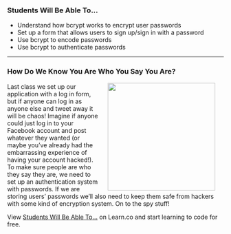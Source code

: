 

### Students Will Be Able To...
* Understand how bcrypt works to encrypt user passwords
* Set up a form that allows users to sign up/sign in with a password
* Use bcrypt to encode passwords
* Use bcrypt to authenticate passwords

---
### How Do We Know You Are Who You Say You Are?
<img align="right" src="https://blog.lookout.com/wp-content/uploads/2013/01/photo-3.jpg" width="250" hspace="20"> Last class we set up our application with a log in form, but if anyone can log in as anyone else and tweet away it will be chaos! Imagine if anyone could just log in to your Facebook account and post whatever they wanted (or maybe you’ve already had the embarrassing experience of having your account hacked!). To make sure people are who they say they are, we need to set up an authentication system with passwords. If we are storing users’ passwords we’ll also need to keep them safe from hackers with some kind of encryption system. On to the spy stuff!

<p data-visibility='hidden'>View <a href='https://learn.co/lessons/hs-intro-authentication' title='Students Will Be Able To...'>Students Will Be Able To...</a> on Learn.co and start learning to code for free.</p>
